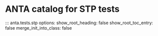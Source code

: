# ANTA catalog for STP tests

::: anta.tests.stp
    options:
      show_root_heading: false
      show_root_toc_entry: false
      merge_init_into_class: false
